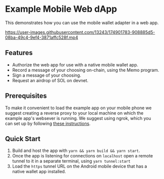 # Example Mobile Web dApp

This demonstrates how you can use the mobile wallet adapter in a web app.

https://user-images.githubusercontent.com/13243/174901783-908885d5-08ba-49c4-9ef4-3871affc528f.mp4

## Features

-   Authorize the web app for use with a native mobile wallet app.
-   Record a message of your choosing on-chain, using the Memo program.
-   Sign a message of your choosing.
-   Request an airdrop of SOL on devnet.

## Prerequisites

To make it convenient to load the example app on your mobile phone we suggest creating a reverse proxy to your local machine on which the example app's websever is running. We suggest using ngrok, which you can set up by following [these instructions](https://ngrok.com/docs/getting-started).

## Quick Start

1. Build and host the app with `yarn && yarn build && yarn start`.
2. Once the app is listening for connections on `localhost` open a remote tunnel to it in a separate terminal, using `yarn tunnel:start`
3. Load the `https` tunnel URL on the Android mobile device that has a native wallet app installed.
